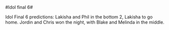 #Idol final 6#

Idol Final 6 predictions: Lakisha and Phil in the bottom 2, Lakisha to go home. Jordin and Chris won the night, with Blake and Melinda in the middle.
